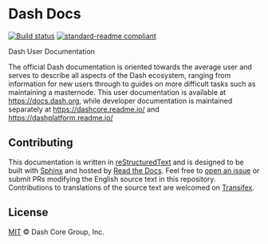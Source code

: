 # Dash Docs

[![Build status](https://img.shields.io/readthedocs/dash-docs/stable)](https://readthedocs.org/projects/dash-docs/builds/)
[![standard-readme compliant](https://img.shields.io/badge/readme%20style-standard-brightgreen)](https://github.com/RichardLitt/standard-readme)

Dash User Documentation

The official Dash documentation is oriented towards the average user and serves to describe all aspects of the Dash ecosystem, ranging from information for new users through to guides on more difficult tasks such as maintaining a masternode. This user documentation is available at https://docs.dash.org, while developer documentation is maintained separately at https://dashcore.readme.io/ and https://dashplatform.readme.io/

## Contributing

This documentation is written in [reStructuredText](https://docutils.sourceforge.io/rst.html) and is designed to be built with [Sphinx](https://www.sphinx-doc.org/) and hosted by [Read the Docs](https://readthedocs.org/). Feel free to [open an issue](https://github.com/dashpay/docs/issues/new/choose) or submit PRs modifying the English source text in this repository. Contributions to translations of the source text are welcomed on [Transifex](https://www.transifex.com/dash/dash-docs/).

## License

[MIT](/LICENSE) © Dash Core Group, Inc.
